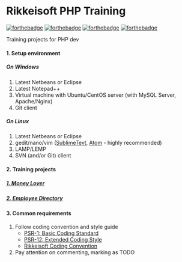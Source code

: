 Rikkeisoft PHP Training
============
[![forthebadge](http://forthebadge.com/images/badges/uses-git.svg)](http://forthebadge.com)
[![forthebadge](http://forthebadge.com/images/badges/ages-12.svg)](http://forthebadge.com)
[![forthebadge](http://forthebadge.com/images/badges/built-by-developers.svg)](http://forthebadge.com)
[![forthebadge](http://forthebadge.com/images/badges/powered-by-electricity.svg)](http://forthebadge.com)


Training projects for PHP dev

#### 1. Setup environment
##### On Windows
1. Latest Netbeans or Eclipse
2. Latest Notepad++
3. Virtual machine with Ubuntu/CentOS server (with MySQL Server, Apache/Nginx)
4. Git client


##### On Linux
1. Latest Netbeans or Eclipse
2. gedit/nano/vim ([SublimeText](http://www.sublimetext.com/3), [Atom](https://atom.io) - highly recommended)
3. LAMP/LEMP
4. SVN (and/or Git) client

#### 2. Training projects
##### [1. Money Lover](https://github.com/rikkeisoft/php-training/blob/master/projects/money-lover/01.Requirement.md)
##### [2. Employee Directory](https://github.com/rikkeisoft/php-training/blob/master/projects/employee-directory/01.Requirement.md)

#### 3. Common requirements
1. Follow coding convention and style guide    
    - [PSR-1: Basic Coding Standard](https://www.php-fig.org/psr/psr-1/)    
    - [PSR-12: Extended Coding Style](https://www.php-fig.org/psr/psr-12/)    
    - [Rikkeisoft Coding Convention](https://github.com/rikkeisoft/php-training/blob/master/coding-conventions/Rikkeisoft-additional-coding-conventions.md)
2. Pay attention on commenting, marking as TODO

